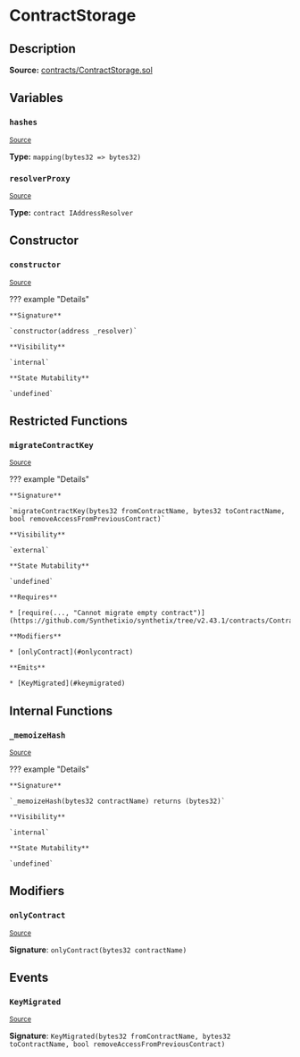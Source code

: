 # ContractStorage

## Description

**Source:** [contracts/ContractStorage.sol](https://github.com/Synthetixio/synthetix/tree/v2.43.1/contracts/ContractStorage.sol)

## Variables

### `hashes`

<sub>[Source](https://github.com/Synthetixio/synthetix/tree/v2.43.1/contracts/ContractStorage.sol#L10)</sub>

**Type:** `mapping(bytes32 => bytes32)`

### `resolverProxy`

<sub>[Source](https://github.com/Synthetixio/synthetix/tree/v2.43.1/contracts/ContractStorage.sol#L8)</sub>

**Type:** `contract IAddressResolver`

## Constructor

### `constructor`

<sub>[Source](https://github.com/Synthetixio/synthetix/tree/v2.43.1/contracts/ContractStorage.sol#L12)</sub>

??? example "Details"

    **Signature**

    `constructor(address _resolver)`

    **Visibility**

    `internal`

    **State Mutability**

    `undefined`

## Restricted Functions

### `migrateContractKey`

<sub>[Source](https://github.com/Synthetixio/synthetix/tree/v2.43.1/contracts/ContractStorage.sol#L33)</sub>

??? example "Details"

    **Signature**

    `migrateContractKey(bytes32 fromContractName, bytes32 toContractName, bool removeAccessFromPreviousContract)`

    **Visibility**

    `external`

    **State Mutability**

    `undefined`

    **Requires**

    * [require(..., "Cannot migrate empty contract")](https://github.com/Synthetixio/synthetix/tree/v2.43.1/contracts/ContractStorage.sol#L38)

    **Modifiers**

    * [onlyContract](#onlycontract)

    **Emits**

    * [KeyMigrated](#keymigrated)

## Internal Functions

### `_memoizeHash`

<sub>[Source](https://github.com/Synthetixio/synthetix/tree/v2.43.1/contracts/ContractStorage.sol#L19)</sub>

??? example "Details"

    **Signature**

    `_memoizeHash(bytes32 contractName) returns (bytes32)`

    **Visibility**

    `internal`

    **State Mutability**

    `undefined`

## Modifiers

### `onlyContract`

<sub>[Source](https://github.com/Synthetixio/synthetix/tree/v2.43.1/contracts/ContractStorage.sol#L51)</sub>

**Signature**: `onlyContract(bytes32 contractName)`

## Events

### `KeyMigrated`

<sub>[Source](https://github.com/Synthetixio/synthetix/tree/v2.43.1/contracts/ContractStorage.sol#L60)</sub>

**Signature**: `KeyMigrated(bytes32 fromContractName, bytes32 toContractName, bool removeAccessFromPreviousContract)`

